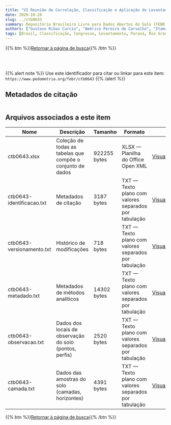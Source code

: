 ```yaml
---
title: "VI Reunião de Correlação, Classificação e Aplicação de Levantamentos de Solos RS/SC/PR"
date: 2020-10-28
slug: ../ctb0643
summary: Repositório Brasileiro Livre para Dados Abertos do Solo (FEBR) | A febre dos dados de solo no Brasil
authors: ["Gustavo Ribas Curcio", "Américo Pereira de Carvalho", "Itamar Antonio Bognola", "Renato Antonio Dedecek", "Raphael D. dos Santos", "Iderê Azevedo Gomes", "Márcio Rossi", "Maurício Rizzato Coelho", "Washington de Oliveira Barreto", "Aluísio Granado de Andrade", "Jaime Antônio de Almeida", "Sebastião Barreiros Calderano", "João Carlos Ker", "Mauro da Conceição", "Antônio Carlos Saraiva da Costa", "Álvaro Pires da Silva", "Neyde F. B. Giarola"]
tags: [Brasil, Classificação, Congresso, Levantamento, Paraná, Rio Grande do Sul, Santa Catarina, Solo]
---
```


<style>
div.alert > div {
    font-size: 0.8rem;
}
</style>

{{% btn %}}<a href="/febr/buscar/">Retornar à página de busca</a>{{% /btn %}}

<br>
<br>

{{% alert note %}}
Use este identificador para citar ou linkar para este item: `https://www.pedometria.org/febr/ctb0643`
{{% /alert %}}

## Metadados de citação

<table>
<!-- Fonte: https://gist.github.com/jfreels/6814721 -->
<script src="https://d3js.org/d3.v3.min.js" charset="utf-8"></script>
<script type='text/javascript' src='/febr/buscar/script.js'></script>
<script type='text/javascript'>
  d3.tsv('ctb0643-identificacao.txt',function (data) {
    var columns = ['campo', 'valor']
    tabulate(data, columns)
  })
</script>
</table>

## Arquivos associados a este item

<table style="width:100%">
  <thead>
    <tr>
      <th>Nome</th>
      <th>Descrição</th>
      <th>Tamanho</th>
      <th>Formato</th>
      <th></th>
    </tr>
  </thead>
  <tbody>
    <tr>
      <td>ctb0643.xlsx</td>
      <td>Coleção de todas as tabelas que compõe o conjunto de dados</td>
      <td>922255 bytes</td>
      <td>XLSX — Planilha do Office Open XML</td>
      <td><a href="https://cloud.utfpr.edu.br/index.php/s/Df6dhfzYJ1DDeso/download?path=%2Fctb0643&files=ctb0643.xlsx" class="btn btn-primary btn-block" role="button">Visualizar/Abrir</a></td>
    </tr>
    <tr>
      <td>ctb0643-identificacao.txt</td>
      <td>Metadados de citação</td>
      <td>3187 bytes</td>
      <td>TXT — Texto plano com valores separados por tabulação</td>
      <td><a href="https://cloud.utfpr.edu.br/index.php/s/Df6dhfzYJ1DDeso/download?path=%2Fctb0643&files=ctb0643-identificacao.txt" class="btn btn-primary btn-block" role="button">Visualizar/Abrir</a></td>
    </tr>
    <tr>
      <td>ctb0643-versionamento.txt</td>
      <td>Histórico de modificações</td>
      <td>718 bytes</td>
      <td>TXT — Texto plano com valores separados por tabulação</td>
      <td><a href="https://cloud.utfpr.edu.br/index.php/s/Df6dhfzYJ1DDeso/download?path=%2Fctb0643&files=ctb0643-versionamento.txt" class="btn btn-primary btn-block" role="button">Visualizar/Abrir</a></td>
    </tr>
    <tr>
      <td>ctb0643-metadado.txt</td>
      <td>Metadados de métodos analíticos</td>
      <td>14302 bytes</td>
      <td>TXT — Texto plano com valores separados por tabulação</td>
      <td><a href="https://cloud.utfpr.edu.br/index.php/s/Df6dhfzYJ1DDeso/download?path=%2Fctb0643&files=ctb0643-metadado.txt" class="btn btn-primary btn-block" role="button">Visualizar/Abrir</a></td>
    </tr>
    <tr>
      <td>ctb0643-observacao.txt</td>
      <td>Dados dos locais de observação do solo (pontos, perfis)</td>
      <td>2520 bytes</td>
      <td>TXT — Texto plano com valores separados por tabulação</td>
      <td><a href="https://cloud.utfpr.edu.br/index.php/s/Df6dhfzYJ1DDeso/download?path=%2Fctb0643&files=ctb0643-observacao.txt" class="btn btn-primary btn-block" role="button">Visualizar/Abrir</a></td>
    </tr>
    <tr>
      <td>ctb0643-camada.txt</td>
      <td>Dados das amostras do solo (camadas, horizontes)</td>
      <td>4391 bytes</td>
      <td>TXT — Texto plano com valores separados por tabulação</td>
      <td><a href="https://cloud.utfpr.edu.br/index.php/s/Df6dhfzYJ1DDeso/download?path=%2Fctb0643&files=ctb0643-camada.txt" class="btn btn-primary btn-block" role="button">Visualizar/Abrir</a></td>
    </tr>
  </tbody>
</table>

{{% btn %}}<a href="/febr/buscar/">Retornar à página de busca</a>{{% /btn %}}
